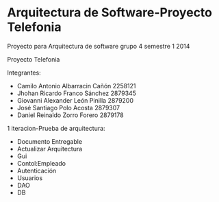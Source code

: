 Arquitectura de Software-Proyecto Telefonia
====================

Proyecto para Arquitectura de software grupo 4 semestre 1 2014

Proyecto Telefonia

Integrantes:
 * Camilo Antonio Albarracin Cañón     2258121
 * Jhohan Ricardo Franco Sánchez       2879345
 * Giovanni Alexander León Pinilla     2879200
 * José Santiago Polo Acosta           2879307
 * Daniel Reinaldo Zorro Forero        2879178


1 iteracion-Prueba de arquitectura:
 * Documento Entregable
 * Actualizar Arquitectura
 * Gui
 * Contol:Empleado
 * Autenticación
 * Usuarios
 * DAO
 * DB
